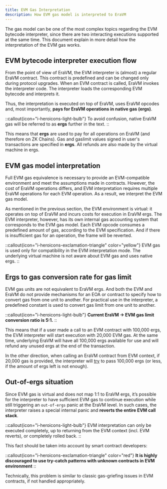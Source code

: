 ```yaml
---
title: EVM Gas Interpretation
description: How EVM gas model is interpreted to EraVM
---
```


The gas model can be one of the most complex topics regarding the EVM bytecode interpreter,
since there are two interacting executions supported at the same time.
This document explain in more detail how the interpretation of the EVM gas works.

## EVM bytecode interpreter execution flow

From the point of view of EraVM, the EVM interpreter is (almost) a regular EraVM contract. This contract is predefined and can be changed only
during protocol upgrades. When an EVM contract is called, EraVM invokes the interpreter code. The interpreter loads the corresponding EVM bytecode
and interprets it.

Thus, the interpretation is executed on top of EraVM, uses EraVM opcodes and, most importantly, **pays for EraVM operations in native gas (ergs)**.

::callout{icon="i-heroicons-light-bulb"}
To avoid confusion, native EraVM gas will be referred to as **ergs** further in the text.
::

This means that **ergs** are used to pay for all operations on EraVM (and therefore on ZK Chains). Gas and gaslimit values signed in
user's transactions are specified in **ergs**. All refunds are also made by the virtual machine in ergs.

## EVM gas model interpretation

Full EVM gas equivalence is necessary to provide an EVM-compatible environment and meet the assumptions made in contracts. However, the cost
of EraVM operations differs, and EVM interpretation requires multiple EraVM operations for each EVM operation. As a result, we interpret the EVM gas model.

As mentioned in the previous section, the EVM environment is virtual: it operates on top of EraVM and incurs costs for execution in EraVM ergs.
The EVM interpreter, however, has its own internal gas accounting system that corresponds to the EVM gas model. Each EVM opcode consumes a
predefined amount of gas, according to the EVM specification. And if there is insufficient gas for an operation, the frame will be reverted.

::callout{icon="i-heroicons-exclamation-triangle" color="yellow"}
EVM gas is used only for compatibility in the EVM interpretation mode. The underlying virtual machine is not aware about EVM gas and uses native ergs.
::

## Ergs to gas conversion rate for gas limit

EVM gas units are not equivalent to EraVM ergs. And both the EVM and EraVM do not provide mechanisms for an EOA or contract to specify how to
convert gas from one unit to another. For practical use in the interpreter, a predefined constant is used to convert gas limit from one unit to another.

::callout{icon="i-heroicons-light-bulb"}
**Current EraVM -> EVM gas limit conversion ratio is 5:1.**
::

This means that if a user made a call to an EVM contract with 100,000 ergs, the EVM interpreter will start execution with 20,000 EVM gas.
At the same time, underlying EraVM will have all 100,000 ergs available for use and will refund any unused ergs at the end of the transaction.

In the other direction, when calling an EraVM contract from EVM context, if 20,000 gas is provided, the interpreter will <ins>try</ins> to pass
100,000 ergs (or less, if the amount of ergs left is not enough).

## Out-of-ergs situation

Since EVM gas is virtual and does not map 1:1 to EraVM ergs, it’s possible for the interpreter to have sufficient EVM gas to continue execution
while still triggering an `out-of-ergs` panic at the EraVM level. In such cases, the interpreter raises a special internal panic and **reverts
the entire EVM call stack**.

::callout{icon="i-heroicons-light-bulb"}
EVM interpretation can only be executed completely, up to returning from the EVM context (incl. EVM reverts), or completely rolled back.
::

This fact should be taken into account by smart contract developers:

::callout{icon="i-heroicons-exclamation-triangle" color="red"}
**It is highly discouraged to use try-catch patterns with unknown contracts in EVM environment**
::

Technically, this problem is similar to classic gas-griefing issues in EVM contracts, if not handled appropriately.
